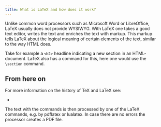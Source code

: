 ```yaml
---
title: What is LaTeX and how does it work?
---
```


Unlike common word processors such as Microsoft Word or LibreOffice, LaTeX
usually does not provide WYSIWYG. With LaTeX one takes a good text editor,
writes the text and enriches the text with markup. This markup tells LaTeX about
the logical meaning of certain elements of the text, similar to the way HTML
does.

Take for example a `<h2>` headline indicating a new section in an HTML-document.
LaTeX also has a command for this, here one would use the `\section` command.

## From here on

For more information on the history of TeX and LaTeX see:

*

 The text with the commands is then processed by one of the LaTeX commands, e.g.
 by pdflatex or lualatex. In case there are no errors the processor creates a
 PDF file.
